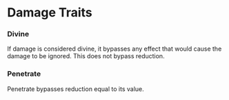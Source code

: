 # Damage Traits

### Divine

If damage is considered divine, it bypasses any effect that would cause the damage to be ignored. This does not bypass reduction.

### Penetrate

Penetrate bypasses reduction equal to its value.
